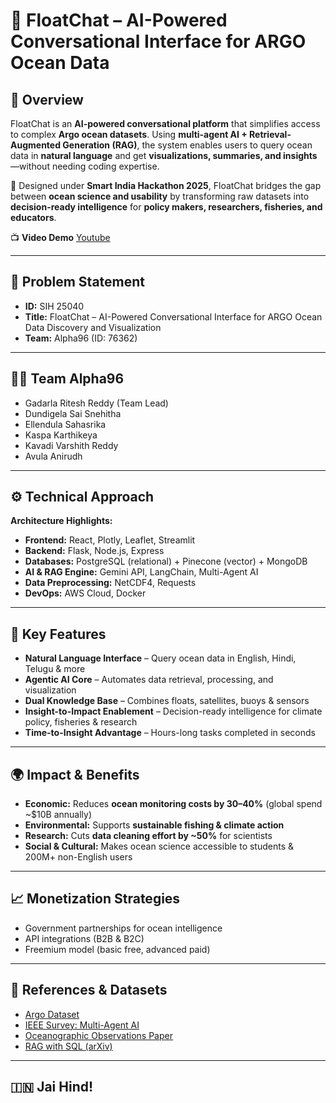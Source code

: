 # 🌊 FloatChat – AI-Powered Conversational Interface for ARGO Ocean Data

## 📌 Overview

FloatChat is an **AI-powered conversational platform** that simplifies access to complex **Argo ocean datasets**. Using **multi-agent AI + Retrieval-Augmented Generation (RAG)**, the system enables users to query ocean data in **natural language** and get **visualizations, summaries, and insights**—without needing coding expertise.

🚀 Designed under **Smart India Hackathon 2025**, FloatChat bridges the gap between **ocean science and usability** by transforming raw datasets into **decision-ready intelligence** for **policy makers, researchers, fisheries, and educators**.

📺 **Video Demo** [Youtube](https://youtu.be/qfIHBur1b4M)

---

## 🧩 Problem Statement

* **ID:** SIH 25040
* **Title:** FloatChat – AI-Powered Conversational Interface for ARGO Ocean Data Discovery and Visualization
* **Team:** Alpha96 (ID: 76362)

---

## 👨‍💻 Team Alpha96

* Gadarla Ritesh Reddy (Team Lead)
* Dundigela Sai Snehitha
* Ellendula Sahasrika
* Kaspa Karthikeya
* Kavadi Varshith Reddy
* Avula Anirudh

---

## ⚙️ Technical Approach

**Architecture Highlights:**

* **Frontend:** React, Plotly, Leaflet, Streamlit
* **Backend:** Flask, Node.js, Express
* **Databases:** PostgreSQL (relational) + Pinecone (vector) + MongoDB
* **AI & RAG Engine:** Gemini API, LangChain, Multi-Agent AI
* **Data Preprocessing:** NetCDF4, Requests
* **DevOps:** AWS Cloud, Docker

---

## 🌟 Key Features

*  **Natural Language Interface** – Query ocean data in English, Hindi, Telugu & more
*  **Agentic AI Core** – Automates data retrieval, processing, and visualization
*  **Dual Knowledge Base** – Combines floats, satellites, buoys & sensors
*  **Insight-to-Impact Enablement** – Decision-ready intelligence for climate policy, fisheries & research
*  **Time-to-Insight Advantage** – Hours-long tasks completed in seconds

---

## 🌍 Impact & Benefits

* **Economic:** Reduces **ocean monitoring costs by 30–40%** (global spend ~$10B annually)
* **Environmental:** Supports **sustainable fishing & climate action**
* **Research:** Cuts **data cleaning effort by ~50%** for scientists
* **Social & Cultural:** Makes ocean science accessible to students & 200M+ non-English users

---

## 📈 Monetization Strategies

* Government partnerships for ocean intelligence
* API integrations (B2B & B2C)
* Freemium model (basic free, advanced paid)

---

## 🔬 References & Datasets

* [Argo Dataset](https://data-argo.ifremer.fr/dac/)
* [IEEE Survey: Multi-Agent AI](https://ieeexplore.ieee.org/document/10849561)
* [Oceanographic Observations Paper](https://www.academia.edu/11978845/Interdisciplinary_oceanographic_observations_the_wave_of_the_future)
* [RAG with SQL (arXiv)](https://arxiv.org/pdf/2310.11703)

---

## 🇮🇳 Jai Hind!
